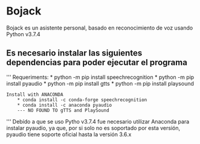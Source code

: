 # Bojack

Bojack es un asistente personal, basado en reconocimiento de voz usando Python v3.7.4

## Es necesario instalar las siguientes dependencias para poder ejecutar el programa
'''
    Requeriments:
        * python -m pip install speechrecognition
        * python -m pip install pyaudio
        * python -m pip install gtts
        * python -m pip install playsound
        
    Install with ANACONDA
        * conda install -c conda-forge speechrecognition
        * conda install -c anaconda pyaudio
        --- NO FOUND TO gTTS and PlaySound
'''
Debído a que se uso Pytho v3.7.4 fue necesario utilizar Anaconda para instalar pyaudio, ya que, por si solo no es soportado por esta versión, pyaudio tiene soporte oficial hasta la versión 3.6.x
